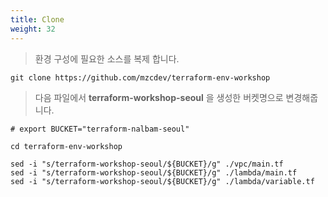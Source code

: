 ```yaml
---
title: Clone
weight: 32
---
```


> 환경 구성에 필요한 소스를 복제 합니다.

```
git clone https://github.com/mzcdev/terraform-env-workshop
```

> 다음 파일에서 **terraform-workshop-seoul** 을 생성한 버켓명으로 변경해줍니다.

```
# export BUCKET="terraform-nalbam-seoul"

cd terraform-env-workshop

sed -i "s/terraform-workshop-seoul/${BUCKET}/g" ./vpc/main.tf
sed -i "s/terraform-workshop-seoul/${BUCKET}/g" ./lambda/main.tf
sed -i "s/terraform-workshop-seoul/${BUCKET}/g" ./lambda/variable.tf
```
